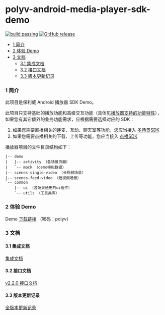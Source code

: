 polyv-android-media-player-sdk-demo
===

[![build passing](https://img.shields.io/badge/build-passing-brightgreen.svg)](#)
[![GitHub release](https://img.shields.io/badge/release-2.2.0-blue.svg)](https://github.com/polyv/polyv-android-media-player-sdk-demo/releases/tag/2.2.0)

<!-- START doctoc generated TOC please keep comment here to allow auto update -->
<!-- DON'T EDIT THIS SECTION, INSTEAD RE-RUN doctoc TO UPDATE -->

- [1 简介](#1-%E7%AE%80%E4%BB%8B)
- [2 体验 Demo](#2-%E4%BD%93%E9%AA%8C-demo)
- [3 文档](#3-%E6%96%87%E6%A1%A3)
  - [3.1 集成文档](#31-%E9%9B%86%E6%88%90%E6%96%87%E6%A1%A3)
  - [3.2 接口文档](#32-%E6%8E%A5%E5%8F%A3%E6%96%87%E6%A1%A3)
  - [3.3 版本更新记录](#33-%E7%89%88%E6%9C%AC%E6%9B%B4%E6%96%B0%E8%AE%B0%E5%BD%95)

<!-- END doctoc generated TOC please keep comment here to allow auto update -->

### 1 简介

此项目是保利威 Android 播放器 SDK Demo。

此项目只支持基础的播放功能和高级交互功能（具体见[播放器支持的功能特性](https://github.com/polyv/polyv-android-media-player-sdk-demo/blob/master/docs/public/支持的功能特性.md)），如果您有其它额外的业务功能需求，应根据需要选择对应的 SDK：

1. 如果您需要直播相关的连麦、互动、聊天室等功能，您应当接入 [多场景SDK](https://github.com/polyv/polyv-android-livescenes-sdk-demo)
2. 如果您需要点播相关的下载、上传等功能，您应当接入 [点播SDK](https://github.com/easefun/polyv-android-sdk-2.0-demo)

播放器项目的文件目录结构如下：

```
|-- demo
|   |-- activity （各场景页面）
|   `-- mock （demo模拟数据）
|-- scenes-single-video （长视频场景）
|-- scenes-feed-video （短视频场景）
`-- common
    |-- ui （各场景通用的ui组件）
    `-- utils （工具类库）
```

### 2 体验 Demo

Demo [下载链接](https://www.pgyer.com/iE13Ej) （密码：polyv）

### 3 文档

#### 3.1 集成文档
[集成文档](./docs/public)

#### 3.2 接口文档
[v2.2.0 接口文档](https://repo.polyv.net/android/documents/media_player_sdk/2.2.0/index.html)

#### 3.3 版本更新记录
[全版本更新记录](./CHANGELOG.md)
